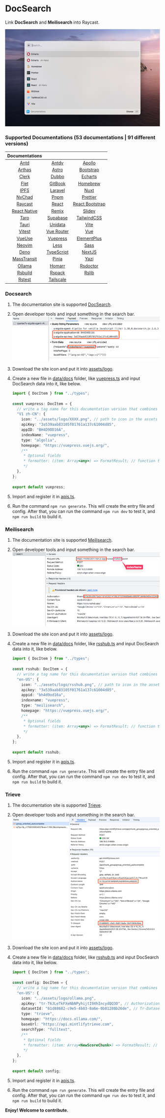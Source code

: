 # DocSearch

Link **DocSearch** and **Meilisearch** into Raycast.

![interface](./metadata/docsearch-1.png)

### Supported Documentations (53 documentations | 91 different versions)

|               Documentations               |                                                   |                                                       |
| :----------------------------------------: | :-----------------------------------------------: | :---------------------------------------------------: |
|        [Antd](https://ant.design/)         | [Antdv](https://antdv.com/components/overview-cn) |     [Apollo](https://www.apollographql.com/docs)      |
|    [Arthas](https://arthas.aliyun.com/)    |        [Astro](https://docs.astro.build/)         |        [Bootstrap](https://getbootstrap.com/)         |
|         [Clerk](https://clerk.dev)         |        [Dubbo](https://dubbo.apache.org/)         |  [Echarts](https://echarts.apache.org/en/index.html)  |
|         [Flet](https://flet.dev/)          |       [GitBook](https://docs.gitbook.com/)        |             [Homebrew](https://brew.sh/)              |
|      [IPFS](https://docs.ipfs.tech/)       |          [Laravel](https://laravel.com/)          |            [Nuxt](https://v3.nuxtjs.org/)             |
|       [NvChad](https://nvchad.com/)        |            [Pnpm](https://pnpm.io/zh)             |           [Prettier](https://prettier.io/)            |
| [Raycast](https://developers.raycast.com/) |           [React](https://reactjs.org/)           | [React Bootstrap](https://react-bootstrap.github.io/) |
|  [React Native](https://reactnative.dev/)  |            [Remix](https://remix.run/)            |              [Slidev](https://sli.dev/)               |
|  [Taro](https://docs.taro.zone/docs/4.x/)  |       [Supabase](https://supabase.com/docs)       |        [TailwindCSS](https://tailwindcss.com/)        |
|        [Tauri](https://tauri.app/)         |          [Unidata](https://unidata.app/)          |              [Vite](https://vitejs.dev/)              |
|       [Vitest](https://vitest.dev/)        |      [Vue Router](https://router.vuejs.org/)      |               [Vue](https://vuejs.org/)               |
|       [VueUse](https://vueuse.org/)        |    [Vuepress](https://v2.vuepress.vuejs.org/)     |    [ElementPlus](https://element-plus.org/en-US/)     |
|        [Neovim](https://neovim.io/)        |           [Less](https://lesscss.org/)            |            [Sass](https://sass-lang.com/)             |
|         [Deno](https://deno.com/)          |   [TypeScript](https://www.typescriptlang.org)    |           [NextJS](https://nextjs.org/docs)           |
|   [MassTransit](https://masstransit.io/)   |         [Pinia](https://pinia.vuejs.org/)         |          [Yazi](https://yazi-rs.github.io/)           |
|     [Ollama](https://docs.ollama.com/)     |           [Homarr](https://homarr.dev/)           |           [Rsdoctor](https://rsdoctor.rs/)            |
|       [Rsbuild](https://rsbuild.rs/)       |           [Rspack](https://rspack.rs/)            |              [Rslib](https://rslib.rs/)               |
|        [Rstest](https://rstest.rs/)        |        [Tailscale](https://tailscale.com/)        |

### Docsearch

1. The documentation site is supported [DocSearch](https://docsearch.camunda.com/).
2. Open developer tools and input something in the search bar.
   ![developer_tools](./assets/developer_tools_DocSearch.png)
3. Download the site icon and put it into [assets/logo](assets/logo).
4. Create a new file in [data/docs](/src/data/docs) folder, like [vuepress.ts](/src/data/docs/vuepress.ts) and input DocSearch data into it, like below.

   ```ts
   import { DocItem } from "../types";

   const vuepress: DocItem = {
     // write a tag name for this documentation version that combines both the version and the language
     "V1 zh-CN": {
       icon: "../assets/logo/XXXX.png", // path to icon in the assets folder
       apiKey: "3a539aab83105f01761a137c61004d85",
       appID: "BH4D9OD16A",
       indexName: "vuepress",
       type: "algolia",
       homepage: "https://vuepress.vuejs.org/",
       /**
        * Optional fields
        * formatter: (item: Array<any>) => FormatResult; // function to format the search result item
        */
     },
   };

   export default vuepress;
   ```

5. Import and register it in [apis.ts](/src/data/apis.ts).
6. Run the command `npm run generate`. This will create the entry file and config. After that, you can run the command `npm run dev` to test it, and `npm run build` to build it.

### Meilisearch

1. The documentation site is supported [Meilisearch](https://www.meilisearch.com/).
2. Open developer tools and input something in the search bar.
   ![developer_tools](./assets/developer_tools_Meilisearch.png)
3. Download the site icon and put it into [assets/logo](assets/logo).
4. Create a new file in [data/docs](/src/data/docs) folder, like [rsshub.ts](/src/data/docs/rsshub.ts) and input DocSearch data into it, like below.

   ```ts
   import { DocItem } from "../types";

   const rsshub: DocItem = {
     // write a tag name for this documentation version that combines both the version and the language
     "en-US": {
       icon: "../assets/logo/rsshub.png", // path to icon in the assets folder
       apikey: "3a539aab83105f01761a137c61004d85",
       appid: "bh4d9od16a",
       indexname: "vuepress",
       type: "meilisearch",
       homepage: "https://vuepress.vuejs.org/",
       /**
        * Optional fields
        * formatter: (item: Array<any>) => FormatResult; // function to format the search result item
        */
     },
   };

   export default rsshub;
   ```

5. Import and register it in [apis.ts](/src/data/apis.ts).
6. Run the command `npm run generate`. This will create the entry file and config. After that, you can run the command `npm run dev` to test it, and `npm run build` to build it.

### Trieve

1. The documentation site is supported [Trieve](https://trieve.ai/).
2. Open developer tools and input something in the search bar.
   ![developer_tools](./assets/developer_tools_Trieve.png)
3. Download the site icon and put it into [assets/logo](assets/logo).
4. Create a new file in [data/docs](/src/data/docs) folder, like [rsshub.ts](/src/data/docs/rsshub.ts) and input DocSearch data into it, like below.

   ```ts
   import { DocItem } from "../types";

   const config: DocItem = {
     // write a tag name for this documentation version that combines both the version and the language
     "en-US": {
       icon: "../assets/logo/ollama.png",
       apiKey: "tr-T6JLeTkFXeNbNPyhijtI9XhIncydQQ3O", // Authorization
       datasetId: "61d88682-c9e5-4b83-8a6e-0b01280b26de", // Tr-Dataset
       type: "trieve",
       homepage: "https://docs.ollama.com/",
       baseUrl: "https://api.mintlifytrieve.com",
       searchType: "fulltext",
       /**
        * Optional fields
        * formatter: (item: Array<NewScoreChunk>) => FormatResult; // function to format the search result item
        */
     },
   };

   export default config;
   ```

5. Import and register it in [apis.ts](/src/data/apis.ts).
6. Run the command `npm run generate`. This will create the entry file and config. After that, you can run the command `npm run dev` to test it, and `npm run build` to build it.

**Enjoy! Welcome to contribute.**
